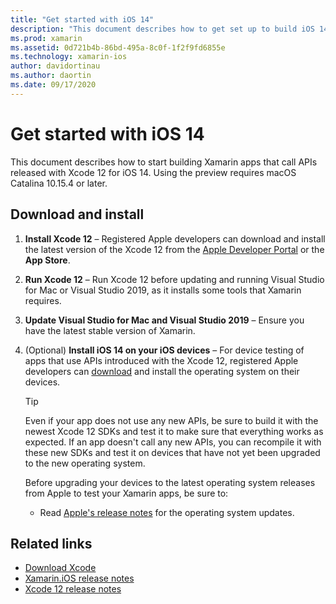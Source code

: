 ```yaml
---
title: "Get started with iOS 14"
description: "This document describes how to get set up to build iOS 14 apps with Xamarin. It discusses how to download Xcode 12 and update Visual Studio for Mac."
ms.prod: xamarin
ms.assetid: 0d721b4b-86bd-495a-8c0f-1f2f9fd6855e
ms.technology: xamarin-ios
author: davidortinau
ms.author: daortin
ms.date: 09/17/2020
---
```


# Get started with iOS 14

This document describes how to start building Xamarin apps that call APIs released with Xcode 12 for iOS 14. Using the preview requires macOS Catalina 10.15.4 or later.

## Download and install

1. **Install Xcode 12** –
   Registered Apple developers can download and install the latest version
   of the Xcode 12 from the
   [Apple Developer Portal](https://developer.apple.com/download/) or the **App Store**.

2. **Run Xcode 12** – Run Xcode 12 before updating and running Visual
   Studio for Mac or Visual Studio 2019, as it installs some tools that Xamarin requires.

3. **Update Visual Studio for Mac and Visual Studio 2019** – Ensure you have the latest stable version of Xamarin.

4. (Optional) **Install iOS 14 on your iOS devices** – For device testing of apps 
   that use APIs introduced with the Xcode 12,
   registered Apple developers can [download](https://developer.apple.com/download)
   and install the operating system on their devices. 

   > [!TIP]
   > Even if your app does not use any new APIs, be sure to build it with
   > the newest Xcode 12 SDKs and test it to make sure that everything works
   > as expected. If an app doesn't call any new APIs, you can recompile it
   > with these new SDKs and test it on devices that have not yet been
   > upgraded to the new operating system.
   >
   > Before upgrading your devices to the latest operating system releases
   > from Apple to test your Xamarin apps, be sure to:
   >
   > - Read [Apple's release notes](https://developer.apple.com/download/)
   >   for the operating system updates.

## Related links

- [Download Xcode](https://developer.apple.com/download/)
- [Xamarin.iOS release notes](/xamarin/ios/release-notes/14/14.0)
- [Xcode 12 release notes](https://developer.apple.com/documentation/xcode-release-notes/xcode-12-release-notes)
